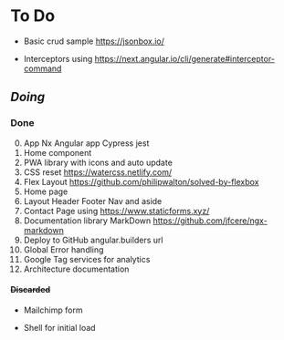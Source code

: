# To Do

- Basic crud sample https://jsonbox.io/

- Interceptors using https://next.angular.io/cli/generate#interceptor-command

## _Doing_

### Done

0. App Nx Angular app Cypress jest
1. Home component
2. PWA library with icons and auto update
3. CSS reset https://watercss.netlify.com/
4. Flex Layout https://github.com/philipwalton/solved-by-flexbox
5. Home page
6. Layout Header Footer Nav and aside
7. Contact Page using https://www.staticforms.xyz/
10. Documentation library MarkDown https://github.com/jfcere/ngx-markdown
11. Deploy to GitHub  angular.builders url
12. Global Error handling
13. Google Tag services for analytics
14. Architecture documentation

#### ~~Discarded~~

- Mailchimp form

- Shell for initial load
